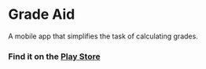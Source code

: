# Grade Aid
A mobile app that simplifies the task of calculating grades. 

### Find it on the [Play Store](https://play.google.com/store/apps/details?id=com.gradeaid)
